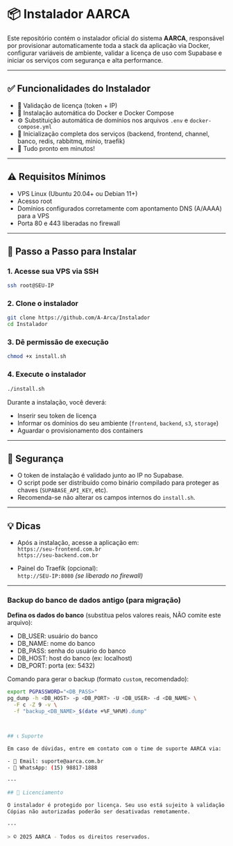 # 📦 Instalador AARCA

Este repositório contém o instalador oficial do sistema **AARCA**, responsável por provisionar automaticamente toda a stack da aplicação via Docker, configurar variáveis de ambiente, validar a licença de uso com Supabase e iniciar os serviços com segurança e alta performance.

---

## ✅ Funcionalidades do Instalador

- 🔐 Validação de licença (token + IP)
- 🐳 Instalação automática do Docker e Docker Compose
- ⚙️ Substituição automática de domínios nos arquivos `.env` e `docker-compose.yml`
- 🔁 Inicialização completa dos serviços (backend, frontend, channel, banco, redis, rabbitmq, minio, traefik)
- 🚀 Tudo pronto em minutos!

---

## ⚠️ Requisitos Mínimos

- VPS Linux (Ubuntu 20.04+ ou Debian 11+)
- Acesso root
- Domínios configurados corretamente com apontamento DNS (A/AAAA) para a VPS
- Porta 80 e 443 liberadas no firewall

---

## 🧰 Passo a Passo para Instalar

### 1. Acesse sua VPS via SSH

```bash
ssh root@SEU-IP
```

### 2. Clone o instalador

```bash
git clone https://github.com/A-Arca/Instalador
cd Instalador
```

### 3. Dê permissão de execução

```bash
chmod +x install.sh
```

### 4. Execute o instalador

```bash
./install.sh
```

Durante a instalação, você deverá:

- Inserir seu token de licença
- Informar os domínios do seu ambiente (`frontend`, `backend`, `s3`, `storage`)
- Aguardar o provisionamento dos containers

---

## 🔐 Segurança

- O token de instalação é validado junto ao IP no Supabase.
- O script pode ser distribuído como binário compilado para proteger as chaves (`SUPABASE_API_KEY`, etc).
- Recomenda-se não alterar os campos internos do `install.sh`.

---

## 💡 Dicas

- Após a instalação, acesse a aplicação em:  
  `https://seu-frontend.com.br`  
  `https://seu-backend.com.br`

- Painel do Traefik (opcional):  
  `http://SEU-IP:8080` *(se liberado no firewall)*

---

### Backup do banco de dados antigo (para migração)

**Defina os dados do banco** (substitua pelos valores reais, NÃO comite este arquivo):
- DB_USER: usuário do banco
- DB_NAME: nome do banco
- DB_PASS: senha do usuário do banco
- DB_HOST: host do banco (ex: localhost)
- DB_PORT: porta (ex: 5432)

Comando para gerar o backup (formato `custom`, recomendado):

```bash
export PGPASSWORD="<DB_PASS>"
pg_dump -h <DB_HOST> -p <DB_PORT> -U <DB_USER> -d <DB_NAME> \
  -F c -Z 9 -v \
  -f "backup_<DB_NAME>_$(date +%F_%H%M).dump"



## 📞 Suporte

Em caso de dúvidas, entre em contato com o time de suporte AARCA via:

- 📧 Email: suporte@aarca.com.br
- 📱 WhatsApp: (15) 98817-1888

---

## 🧠 Licenciamento

O instalador é protegido por licença. Seu uso está sujeito à validação de token autorizado via Supabase.  
Cópias não autorizadas poderão ser desativadas remotamente.

---

> © 2025 AARCA - Todos os direitos reservados.
